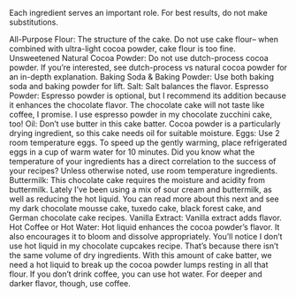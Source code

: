 Each ingredient serves an important role. For best results, do not make substitutions.

All-Purpose Flour: The structure of the cake. Do not use cake flour– when combined with ultra-light cocoa powder, cake flour is too fine.
Unsweetened Natural Cocoa Powder: Do not use dutch-process cocoa powder. If you’re interested, see dutch-process vs natural cocoa powder for an in-depth explanation.
Baking Soda & Baking Powder: Use both baking soda and baking powder for lift.
Salt: Salt balances the flavor.
Espresso Powder: Espresso powder is optional, but I recommend its addition because it enhances the chocolate flavor. The chocolate cake will not taste like coffee, I promise. I use espresso powder in my chocolate zucchini cake, too!
Oil: Don’t use butter in this cake batter. Cocoa powder is a particularly drying ingredient, so this cake needs oil for suitable moisture.
Eggs: Use 2 room temperature eggs. To speed up the gently warming, place refrigerated eggs in a cup of warm water for 10 minutes. Did you know what the temperature of your ingredients has a direct correlation to the success of your recipes? Unless otherwise noted, use room temperature ingredients.
Buttermilk: This chocolate cake requires the moisture and acidity from buttermilk. Lately I’ve been using a mix of sour cream and buttermilk, as well as reducing the hot liquid. You can read more about this next and see my dark chocolate mousse cake, tuxedo cake, black forest cake, and German chocolate cake recipes.
Vanilla Extract: Vanilla extract adds flavor.
Hot Coffee or Hot Water: Hot liquid enhances the cocoa powder’s flavor. It also encourages it to bloom and dissolve appropriately. You’ll notice I don’t use hot liquid in my chocolate cupcakes recipe. That’s because there isn’t the same volume of dry ingredients. With this amount of cake batter, we need a hot liquid to break up the cocoa powder lumps resting in all that flour. If you don’t drink coffee, you can use hot water. For deeper and darker flavor, though, use coffee. 